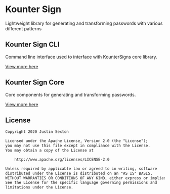 # Kounter Sign

Lightweight library for generating and transforming passwords with various different patterns

## Kounter Sign CLI

Command line interface used to interface with KounterSigns core library.

[View more here](kountersign-cli/README.md)

## Kounter Sign Core

Core components for generating and transforming passwords.

[View more here](kountersign-core/README.md)

## License
```txt
Copyright 2020 Justin Sexton

Licensed under the Apache License, Version 2.0 (the "License");
you may not use this file except in compliance with the License.
You may obtain a copy of the License at

    http://www.apache.org/licenses/LICENSE-2.0

Unless required by applicable law or agreed to in writing, software
distributed under the License is distributed on an "AS IS" BASIS,
WITHOUT WARRANTIES OR CONDITIONS OF ANY KIND, either express or implied.
See the License for the specific language governing permissions and
limitations under the License.
```
